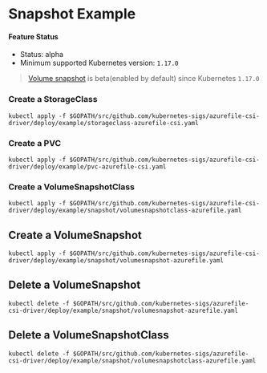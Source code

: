 # Snapshot Example

#### Feature Status
 - Status: alpha
 - Minimum supported Kubernetes version: `1.17.0`
> [Volume snapshot](https://kubernetes-csi.github.io/docs/snapshot-controller.html) is beta(enabled by default) since Kubernetes `1.17.0`

### Create a StorageClass
```console
kubectl apply -f $GOPATH/src/github.com/kubernetes-sigs/azurefile-csi-driver/deploy/example/storageclass-azurefile-csi.yaml
```

### Create a PVC
```console
kubectl apply -f $GOPATH/src/github.com/kubernetes-sigs/azurefile-csi-driver/deploy/example/pvc-azurefile-csi.yaml
```

### Create a VolumeSnapshotClass
```console
kubectl apply -f $GOPATH/src/github.com/kubernetes-sigs/azurefile-csi-driver/deploy/example/snapshot/volumesnapshotclass-azurefile.yaml
```

## Create a VolumeSnapshot
```console
kubectl apply -f $GOPATH/src/github.com/kubernetes-sigs/azurefile-csi-driver/deploy/example/snapshot/volumesnapshot-azurefile.yaml
```

## Delete a VolumeSnapshot
```console
kubectl delete -f $GOPATH/src/github.com/kubernetes-sigs/azurefile-csi-driver/deploy/example/snapshot/volumesnapshot-azurefile.yaml
```

## Delete a VolumeSnapshotClass

```console
kubectl delete -f $GOPATH/src/github.com/kubernetes-sigs/azurefile-csi-driver/deploy/example/snapshot/volumesnapshotclass-azurefile.yaml
```
